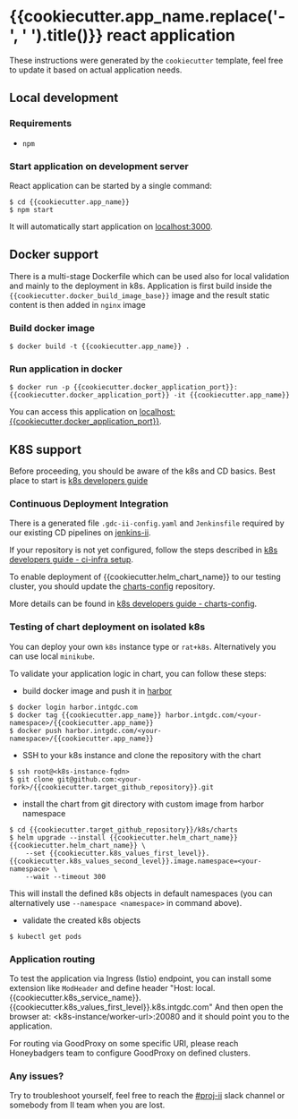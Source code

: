 # {{cookiecutter.app_name.replace('-', ' ').title()}} react application

These instructions were generated by the `cookiecutter` template, feel free to update it based on actual application needs.

## Local development

### Requirements
 * `npm`

### Start application on development server
React application can be started by a single command:
```
$ cd {{cookiecutter.app_name}}
$ npm start
```
It will automatically start application on [localhost:3000](http://localhost:3000).

## Docker support
There is a multi-stage Dockerfile which can be used also for local validation
and mainly to the deployment in k8s.
Application is first build inside the `{{cookiecutter.docker_build_image_base}}` image
and the result static content is then added in `nginx` image

### Build docker image
```
$ docker build -t {{cookiecutter.app_name}} .
```

### Run application in docker
```
$ docker run -p {{cookiecutter.docker_application_port}}:{{cookiecutter.docker_application_port}} -it {{cookiecutter.app_name}}
```
You can access this application on [localhost:{{cookiecutter.docker_application_port}}](http://localhost:{{cookiecutter.docker_application_port}}).

## K8S support

Before proceeding, you should be aware of the k8s and CD basics.
Best place to start is [k8s developers guide](https://confluence.intgdc.com/display/plat/Kubernetes+Developers+Guideline)

### Continuous Deployment Integration
There is a generated file `.gdc-ii-config.yaml` and `Jenkinsfile` required
by our existing CD pipelines on [jenkins-ii](https://jenkins-ii.intgdc.com/).

If your repository is not yet configured, follow the steps described in
[k8s developers guide - ci-infra setup](https://confluence.intgdc.com/display/plat/Kubernetes+Developers+Guideline#KubernetesDevelopersGuideline-Step5-Definepipelinesinci-infrarepository).

To enable deployment of {{cookiecutter.helm_chart_name}} to our testing cluster,
you should update the [charts-config](https://github.com/gooddata/charts-config) repository.

More details can be found in [k8s developers guide - charts-config](https://confluence.intgdc.com/display/plat/Kubernetes+Developers+Guideline#KubernetesDevelopersGuideline-Step6-Defineserviceconfigurationincharts-configrepository).

### Testing of chart deployment on isolated k8s
You can deploy your own `k8s` instance type or `rat+k8s`. Alternatively you can
use local `minikube`.

To validate your application logic in chart, you can follow these steps:
 * build docker image and push it in [harbor](https://confluence.intgdc.com/display/plat/Kubernetes+Developers+Guideline#KubernetesDevelopersGuideline-DockerregistryforK8S)
```
$ docker login harbor.intgdc.com
$ docker tag {{cookiecutter.app_name}} harbor.intgdc.com/<your-namespace>/{{cookiecutter.app_name}}
$ docker push harbor.intgdc.com/<your-namespace>/{{cookiecutter.app_name}}
```
 * SSH to your k8s instance and clone the repository with the chart
```
$ ssh root@<k8s-instance-fqdn>
$ git clone git@github.com:<your-fork>/{{cookiecutter.target_github_repository}}.git
```
 * install the chart from git directory with custom image from harbor namespace
```
$ cd {{cookiecutter.target_github_repository}}/k8s/charts
$ helm upgrade --install {{cookiecutter.helm_chart_name}} {{cookiecutter.helm_chart_name}} \
    --set {{cookiecutter.k8s_values_first_level}}.{{cookiecutter.k8s_values_second_level}}.image.namespace=<your-namespace> \
    --wait --timeout 300
```
This will install the defined k8s objects in default namespaces (you can alternatively use
`--namespace <namespace>` in command above).
 * validate the created k8s objects
```
$ kubectl get pods
```

### Application routing
To test the application via Ingress (Istio) endpoint, you can install some extension like `ModHeader` and define header
"Host: local.{{cookiecutter.k8s_service_name}}.{{cookiecutter.k8s_values_first_level}}.k8s.intgdc.com"
And then open the browser at: <k8s-instance/worker-url>:20080 and it should point you to the application.

For routing via GoodProxy on some specific URI, please reach Honeybadgers team to configure GoodProxy on defined clusters.

### Any issues?
Try to troubleshoot yourself, feel free to reach the [#proj-ii](https://app.slack.com/client/T02G0PHRH/C4JFVCW2V) slack channel or somebody
from II team when you are lost.
